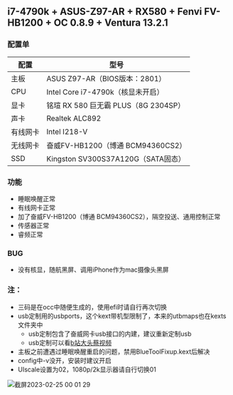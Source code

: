 ## i7-4790k + ASUS-Z97-AR + RX580 + Fenvi FV-HB1200 + OC 0.8.9 + Ventura 13.2.1

### 配置单
| 配置     | 型号                                 |
| -------- | ------------------------------------ |
| 主板     | ASUS Z97-AR（BIOS版本：2801）        |
| CPU      | Intel Core i7-4790k（核显未开启）    |
| 显卡     | 铭瑄 RX 580 巨无霸 PLUS（8G 2304SP） |
| 声卡     | Realtek ALC892                       |
| 有线网卡 | Intel I218-V                         |
| 无线网卡 | 奋威FV-HB1200（博通 BCM94360CS2）    |
| SSD      | Kingston SV300S37A120G（SATA固态）   |

### 功能
- 睡眠唤醒正常
- 有线网卡正常
- 加了奋威FV-HB1200（博通 BCM94360CS2），隔空投送、通用控制正常
- 传感器正常
- 睿频正常 

### BUG
- 没有核显，随航黑屏、调用iPhone作为mac摄像头黑屏

### 注：
- 三码是在occ中随便生成的，使用efi时请自行再次切换
- usb定制用的usbports，这个kext带机型限制了，本来的utbmaps也在kexts文件夹中
  - usb定制包含了奋威网卡usb接口的内建，建议重新定制usb
  - usb定制可以看[b站大头蔡视频](https://www.bilibili.com/video/BV1m3411b7JP)
- 主板之前遭遇过睡眠唤醒重启的问题，禁用BlueToolFixup.kext后解决
- config中-v没开，安装时建议开启
- UIscale设置为02，1080p/2k显示器请自行切换01

![截屏2023-02-25 00 01 29](https://user-images.githubusercontent.com/44312535/221238022-233246a5-450e-4565-bda6-99530b2b6472.png)
